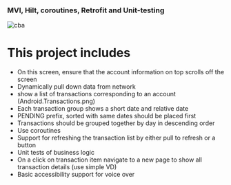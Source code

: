 ### MVI, Hilt, coroutines, Retrofit and Unit-testing 


![cba](https://media.giphy.com/media/xg9z6JAzPkwyI8WnOx/giphy.gif)



# This project includes 

* On this screen, ensure that the account information on top scrolls off the screen 
* Dynamically pull down data from network
* show a list of transactions corresponding to an account (Android.Transactions.png) 
* Each transaction group shows a short date and relative date
* PENDING prefix, sorted with same dates should be placed first
* Transactions should be grouped together by day in descending order
* Use coroutines
* Support for refreshing the transaction list by either pull to refresh or a button
* Unit tests of business logic
* On a click on transaction item navigate to a new page to show all transaction details (use simple VD)
* Basic accessibility support for voice over
